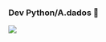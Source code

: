 ### Dev Python/A.dados 👋

<!--
**itzmarcos/itzmarcos** is a ✨ _special_ ✨ repository because its `README.md` (this file) appears on your GitHub profile.

Here are some ideas to get you started:

- 🔭 I’m currently working on ...
- 🌱 I’m currently learning ...
- 👯 I’m looking to collaborate on ...
- 🤔 I’m looking for help with ...
- 💬 Ask me about ...
- 📫 How to reach me: ...
- 😄 Pronouns: ...
- ⚡ Fun fact: ...
-->

  <img src="https://i.pinimg.com/564x/b7/67/e5/b767e582246c1fefac4d064d8b240517.jpg">
  
                            
